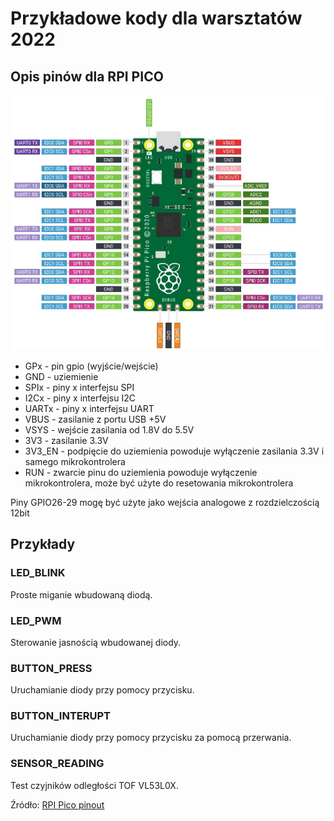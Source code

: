 # Przykładowe kody dla warsztatów 2022

## Opis pinów dla RPI PICO

![alt text](./pico_pins.webp)

- GPx - pin gpio (wyjście/wejście)
- GND - uziemienie
- SPIx - piny x interfejsu SPI
- I2Cx - piny x interfejsu I2C
- UARTx - piny x interfejsu UART
- VBUS - zasilanie z portu USB +5V
- VSYS - wejście zasilania od 1.8V do 5.5V
- 3V3 - zasilanie 3.3V
- 3V3_EN - podpięcie do uziemienia powoduje wyłączenie zasilania 3.3V i samego mikrokontrolera
- RUN - zwarcie pinu do uziemienia powoduje wyłączenie mikrokontrolera, może być użyte do resetowania mikrokontrolera

Piny GPIO26-29 mogę być użyte jako wejścia analogowe z rozdzielczością 12bit

## Przykłady

### LED_BLINK

Proste miganie wbudowaną diodą.

### LED_PWM

Sterowanie jasnością wbudowanej diody.

### BUTTON_PRESS

Uruchamianie diody przy pomocy przycisku.

### BUTTON_INTERUPT

Uruchamianie diody przy pomocy przycisku za pomocą przerwania.

### SENSOR_READING

Test czyjników odległości TOF VL53L0X.

Źródło:
[RPI Pico pinout](https://peppe8o.com/raspberry-pi-pico-pinout/)



